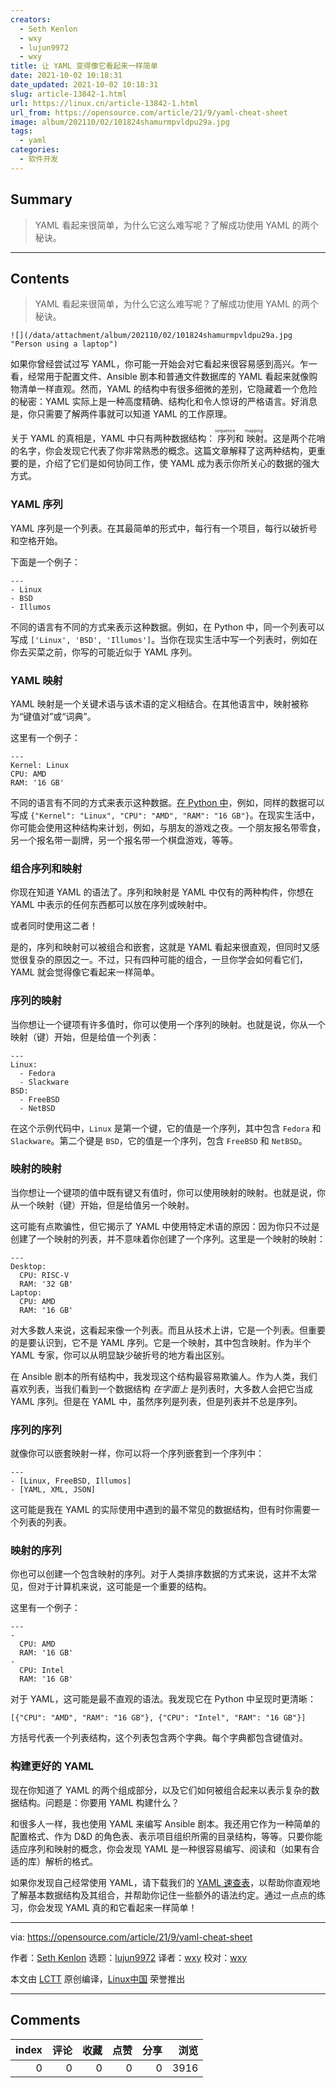 ```yaml
---
creators:
  - Seth Kenlon
  - wxy
  - lujun9972
  - wxy
title: 让 YAML 变得像它看起来一样简单
date: 2021-10-02 10:18:31
date_updated: 2021-10-02 10:18:31
slug: article-13842-1.html
url: https://linux.cn/article-13842-1.html
url_from: https://opensource.com/article/21/9/yaml-cheat-sheet
image: album/202110/02/101824shamurmpvldpu29a.jpg
tags:
  - yaml
categories:
  - 软件开发
---
```


## Summary

> YAML 看起来很简单，为什么它这么难写呢？了解成功使用 YAML 的两个秘诀。

***

<!-- more -->

## Contents

> 
> YAML 看起来很简单，为什么它这么难写呢？了解成功使用 YAML 的两个秘诀。
> 
> 
> 

`![](/data/attachment/album/202110/02/101824shamurmpvldpu29a.jpg "Person using a laptop")`

如果你曾经尝试过写 YAML，你可能一开始会对它看起来很容易感到高兴。乍一看，经常用于配置文件、Ansible 剧本和普通文件数据库的 YAML 看起来就像购物清单一样直观。然而，YAML 的结构中有很多细微的差别，它隐藏着一个危险的秘密：YAML 实际上是一种高度精确、结构化和令人惊讶的严格语言。好消息是，你只需要了解两件事就可以知道 YAML 的工作原理。

关于 YAML 的真相是，YAML 中只有两种数据结构：<ruby> 序列 <rt>  sequence </rt></ruby>和<ruby> 映射 <rt>  mapping </rt></ruby>。这是两个花哨的名字，你会发现它代表了你非常熟悉的概念。这篇文章解释了这两种结构，更重要的是，介绍了它们是如何协同工作，使 YAML 成为表示你所关心的数据的强大方式。

### YAML 序列

YAML 序列是一个列表。在其最简单的形式中，每行有一个项目，每行以破折号和空格开始。

下面是一个例子：

```shell
---
- Linux
- BSD
- Illumos
```

不同的语言有不同的方式来表示这种数据。例如，在 Python 中，同一个列表可以写成 `['Linux', 'BSD', 'Illumos']`。当你在现实生活中写一个列表时，例如在你去买菜之前，你写的可能近似于 YAML 序列。

### YAML 映射

YAML 映射是一个关键术语与该术语的定义相结合。在其他语言中，映射被称为“键值对”或“词典”。

这里有一个例子：

```shell
---
Kernel: Linux
CPU: AMD
RAM: '16 GB'
```

不同的语言有不同的方式来表示这种数据。[在 Python 中](https://opensource.com/article/21/3/dictionary-values-python)，例如，同样的数据可以写成 `{"Kernel": "Linux", "CPU": "AMD", "RAM": "16 GB"}`。在现实生活中，你可能会使用这种结构来计划，例如，与朋友的游戏之夜。一个朋友报名带零食，另一个报名带一副牌，另一个报名带一个棋盘游戏，等等。

### 组合序列和映射

你现在知道 YAML 的语法了。序列和映射是 YAML 中仅有的两种构件，你想在 YAML 中表示的任何东西都可以放在序列或映射中。

或者同时使用这二者！

是的，序列和映射可以被组合和嵌套，这就是 YAML 看起来很直观，但同时又感觉很复杂的原因之一。不过，只有四种可能的组合，一旦你学会如何看它们，YAML 就会觉得像它看起来一样简单。

### 序列的映射

当你想让一个键项有许多值时，你可以使用一个序列的映射。也就是说，你从一个映射（键）开始，但是给值一个列表：

```shell
---
Linux:
  - Fedora
  - Slackware
BSD:
  - FreeBSD
  - NetBSD
```

在这个示例代码中，`Linux` 是第一个键，它的值是一个序列，其中包含 `Fedora` 和 `Slackware`。第二个键是 `BSD`，它的值是一个序列，包含 `FreeBSD` 和 `NetBSD`。

### 映射的映射

当你想让一个键项的值中既有键又有值时，你可以使用映射的映射。也就是说，你从一个映射（键）开始，但是给值另一个映射。

这可能有点欺骗性，但它揭示了 YAML 中使用特定术语的原因：因为你只不过是创建了一个映射的列表，并不意味着你创建了一个序列。这里是一个映射的映射：

```shell
---
Desktop:
  CPU: RISC-V
  RAM: '32 GB'
Laptop:
  CPU: AMD
  RAM: '16 GB'
```

对大多数人来说，这看起来像一个列表。而且从技术上讲，它是一个列表。但重要的是要认识到，它不是 YAML 序列。它是一个映射，其中包含映射。作为半个 YAML 专家，你可以从明显缺少破折号的地方看出区别。

在 Ansible 剧本的所有结构中，我发现这个结构最容易欺骗人。作为人类，我们喜欢列表，当我们看到一个数据结构 *在字面上* 是列表时，大多数人会把它当成 YAML 序列。但是在 YAML 中，虽然序列是列表，但是列表并不总是序列。

### 序列的序列

就像你可以嵌套映射一样，你可以将一个序列嵌套到一个序列中：

```shell
---
- [Linux, FreeBSD, Illumos]
- [YAML, XML, JSON]
```

这可能是我在 YAML 的实际使用中遇到的最不常见的数据结构，但有时你需要一个列表的列表。

### 映射的序列

你也可以创建一个包含映射的序列。对于人类排序数据的方式来说，这并不太常见，但对于计算机来说，这可能是一个重要的结构。

这里有一个例子：

```shell
---
-
  CPU: AMD
  RAM: '16 GB'
-
  CPU: Intel
  RAM: '16 GB'
```

对于 YAML，这可能是最不直观的语法。我发现它在 Python 中呈现时更清晰：

```shell
[{"CPU": "AMD", "RAM": "16 GB"}, {"CPU": "Intel", "RAM": "16 GB"}]
```

方括号代表一个列表结构，这个列表包含两个字典。每个字典都包含键值对。

### 构建更好的 YAML

现在你知道了 YAML 的两个组成部分，以及它们如何被组合起来以表示复杂的数据结构。问题是：你要用 YAML 构建什么？

和很多人一样，我也使用 YAML 来编写 Ansible 剧本。我还用它作为一种简单的配置格式、作为 D&D 的角色表、表示项目组织所需的目录结构，等等。只要你能适应序列和映射的概念，你会发现 YAML 是一种很容易编写、阅读和（如果有合适的库）解析的格式。

如果你发现自己经常使用 YAML，请下载我们的 [YAML 速查表](https://opensource.com/downloads/yaml-cheat-sheet)，以帮助你直观地了解基本数据结构及其组合，并帮助你记住一些额外的语法约定。通过一点点的练习，你会发现 YAML 真的和它看起来一样简单！

---

via: <https://opensource.com/article/21/9/yaml-cheat-sheet>

作者：[Seth Kenlon](https://opensource.com/users/seth) 选题：[lujun9972](https://github.com/lujun9972) 译者：[wxy](https://github.com/wxy) 校对：[wxy](https://github.com/wxy)

本文由 [LCTT](https://github.com/LCTT/TranslateProject) 原创编译，[Linux中国](https://linux.cn/) 荣誉推出

***

## Comments


|   index |   评论 |   收藏 |   点赞 |   分享 |   浏览 |
|--------:|-------:|-------:|-------:|-------:|-------:|
|       0 |      0 |      0 |      0 |      0 |   3916 |
